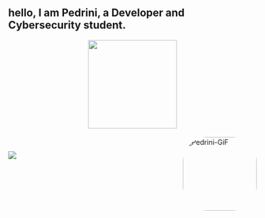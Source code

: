## hello, I am Pedrini, a Developer and Cybersecurity student.
<div align="center">
  <a href="https://github.com/damnpedrini">
  <img height="180em" src="https://github-readme-stats.vercel.app/api?username=damnpedrini&show_icons=true&theme=dracula&include_all_commits=true&count_private=true"/>
</div>
<div style="display: inline_block"><br>
<img align="right" alt="Pedrini-GiF" height="150" style="border-radius:50px;" src="https://discord.com/channels/1012433428995641515/1012433429603811414/1012433896685707294">


</div>
  
  ##
 
<div> 
  <a href="https://instagram.com/damnpedrini" target="_blank"><img src="https://img.shields.io/badge/-Instagram-%23E4405F?style=for-the-badge&logo=instagram&logoColor=white" target="_blank"></a>
</div>
